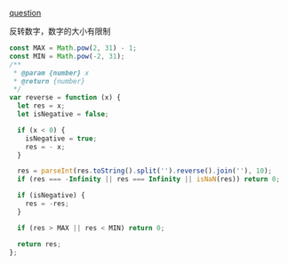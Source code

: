 [question](https://leetcode.com/problems/reverse-integer/)

反转数字，数字的大小有限制

```js
const MAX = Math.pow(2, 31) - 1;
const MIN = Math.pow(-2, 31);
/**
 * @param {number} x
 * @return {number}
 */
var reverse = function (x) {
  let res = x;
  let isNegative = false;

  if (x < 0) {
    isNegative = true;
    res = - x;
  }

  res = parseInt(res.toString().split('').reverse().join(''), 10);
  if (res === -Infinity || res === Infinity || isNaN(res)) return 0;

  if (isNegative) {
    res = -res;
  }

  if (res > MAX || res < MIN) return 0;

  return res;
};
```
